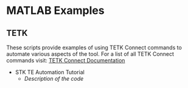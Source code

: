 # MATLAB Examples

## TETK

These scripts provide examples of using TETK Connect commands to automate various aspects of the tool. For a list of all TETK Connect commands visit: [TETK Connect Documentation](https://help.agi.com/stkdevkit/index.htm#../Subsystems/connectCmds/Content/list_te_toolkit.htm)


 - STK TE Automation Tutorial
     - *Description of the code*
     
<!--### Add the name of your File and a brief description to this list ### -->
<!-- ### Keep the * around your description so it is italicized * ### -->
